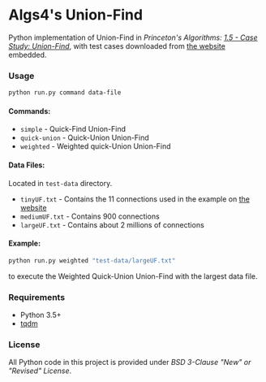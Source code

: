 # Algs4's Union-Find

Python implementation of Union-Find in _Princeton's Algorithms: [1.5 - Case Study: Union-Find]_,
with test cases downloaded from [the website] embedded.

### Usage
```bash
python run.py command data-file
```

#### Commands:

- `simple` - Quick-Find Union-Find
- `quick-union` - Quick-Union Union-Find
- `weighted` - Weighted quick-Union Union-Find

#### Data Files:

Located in `test-data` directory.

- `tinyUF.txt` - Contains the 11 connections used in the example on [the website]
- `mediumUF.txt` - Contains 900 connections
- `largeUF.txt` - Contains about 2 millions of connections


#### Example:

```bash
python run.py weighted "test-data/largeUF.txt"
```
to execute the Weighted Quick-Union Union-Find with the largest data file. 


### Requirements
- Python 3.5+
- [tqdm](https://tqdm.github.io/)


[the website]: https://algs4.cs.princeton.edu/15uf/
[1.5 - Case Study: Union-Find]: https://algs4.cs.princeton.edu/15uf/


### License
All Python code in this project is provided under _BSD 3-Clause "New" or "Revised" License_.
